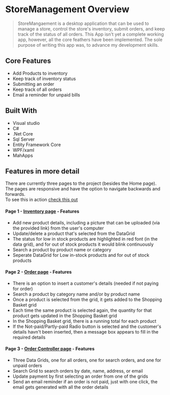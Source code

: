 # StoreManagement Overview
>StoreMangaement is a desktop application that can be used to manage a store, control the store's inventory, submit orders, and keep track of the status of all orders. This App isn't yet a complete working app, however, all the core feathers have been implemented. The sole purpose of writing this app was, to advance my development skills.

## Core Features
* Add Products to inventory
* Keep track of inventory status
* Submitting an order
* Keep track of all orders
* Email a reminder for unpaid bills

## Built With
* Visual studio
* C# 
* .Net Core
* Sql Server
* Entity Framework Core
* WPF/xaml 
* MahApps


## Features in more detail
There are currently three pages to the project (besides the Home page). The pages are responsive and have the option to navigate backwards and forwards.  
To see this in action [check this out](https://user-images.githubusercontent.com/70821594/148854479-d752bf57-dd87-4b76-82e0-3d46ceca1631.mp4 "Navigation & Responsive demo")

#### Page 1 - [Inventory page](https://user-images.githubusercontent.com/70821594/148854523-7bc8b3c5-1708-45f1-aaec-5e7d425e4686.mp4 "Inventory page") - Features
* Add new product details, including a picture that can be uploaded (via the provided link) from the user's computer
* Update/delete a product that's selected from the DataGrid
* The status for low in stock products are highlighted in red font (in the data grid), and for out of stock products it would blink continuously 
* Search a product by product name or category
* Seperate DataGrid for Low in-stock products and for out of stock products
#### Page 2 - [Order page](https://user-images.githubusercontent.com/70821594/148867590-c47861e1-4d80-4039-878a-f1d402059886.mp4 "Order page") - Features
* There is an option to insert a customer's details (needed if not paying for order)
* Search a product by category name and/or by product name
* Once a product is selected from the grid, it gets added to the Shopping Basket grid
* Each time the same product is selected again, the quantity for that product gets updated in the Shopping Basket grid
* In the Shopping Basket grid, there is a running total for each product
* If the Not-paid/Partly-paid Radio button is selected and the customer's details havn't been inserted, then a message box appears to fill in the required details
#### Page 3 - [Order Controller page](https://user-images.githubusercontent.com/70821594/148854714-7aaa1d6c-22c3-46a9-aea8-222ade4b73c4.mp4 "Order Controller Page") - Features
* Three Data Grids, one for all orders, one for search orders, and one for unpaid orders
* Search Grid to search orders by date, name, address, or email
* Update payment by first selecting an order from one of the grids
* Send an email reminder if an order is not paid, just with one click, the email gets generated with all the order details








